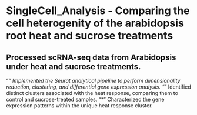 # SingleCell_Analysis - Comparing the cell heterogenity of the arabidopsis root heat and sucrose treatments 

## Processed scRNA-seq data from Arabidopsis under heat and sucrose treatments.
“*” Implemented the Seurat analytical pipeline to perform dimensionality
reduction, clustering, and differential gene expression analysis.
“*” Identified distinct clusters associated with the heat response, comparing
them to control and sucrose-treated samples.
“*” Characterized the gene expression patterns within the unique heat
response cluster.
